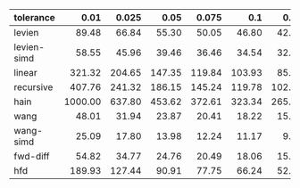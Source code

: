 | tolerance    |   0.01 |   0.025 |   0.05 |   0.075 |   0.1 |   0.15 |   0.2 |   0.25 |   0.5 |   1 |
|--------------| ------:| ------:| ------:| ------:| ------:| ------:| ------:| ------:| ------:| ------:|
|levien        | 89.48 | 66.84 | 55.30 | 50.05 | 46.80 | 42.45 | 39.76 | 37.91 | 33.18 | 29.09 |
|levien-simd   | 58.55 | 45.96 | 39.46 | 36.46 | 34.54 | 32.12 | 30.55 | 29.53 | 26.28 | 23.19 |
|linear        | 321.32 | 204.65 | 147.35 | 119.84 | 103.93 | 85.96 | 74.48 | 66.15 | 47.33 | 33.57 |
|recursive     | 407.76 | 241.32 | 186.15 | 145.24 | 119.78 | 102.69 | 92.08 | 81.48 | 53.09 | 39.86 |
|hain          | 1000.00 | 637.80 | 453.62 | 372.61 | 323.34 | 265.82 | 230.89 | 207.42 | 148.52 | 107.75 |
|wang          | 48.01 | 31.94 | 23.87 | 20.41 | 18.22 | 15.49 | 13.97 | 12.86 | 9.94 | 7.79 |
|wang-simd     | 25.09 | 17.80 | 13.98 | 12.24 | 11.17 | 9.82 | 8.87 | 8.17 | 6.39 | 4.79 |
|fwd-diff      | 54.82 | 34.77 | 24.76 | 20.49 | 18.06 | 15.40 | 13.76 | 12.61 | 9.71 | 7.59 |
|hfd           | 189.93 | 127.44 | 90.91 | 77.75 | 66.24 | 52.97 | 47.67 | 44.39 | 31.23 | 23.82 |
